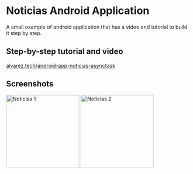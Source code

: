# Noticias Android Application

A small example of android application that has a video and tutorial to build it step by step.

## Step-by-step tutorial and video

[alvarez.tech/android-app-noticias-asynctask](https://alvarez.tech/android-app-noticias-asynctask)

## Screenshots

<img alt="Noticias 1" width="200" src="https://cloud.githubusercontent.com/assets/1444991/26589262/93093efe-4525-11e7-9c8b-e9e429afe678.png">

<img alt="Noticias 2" width="200" src="https://cloud.githubusercontent.com/assets/1444991/26589264/932932ae-4525-11e7-91c1-49541809c242.png">
